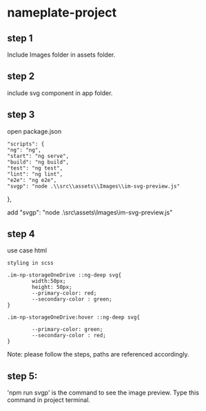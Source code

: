 # nameplate-project


step 1
-------------
Include Images folder in assets folder.

step 2
------------------
include svg component in app folder.

step 3
----------------------
open package.json

	"scripts": {
    "ng": "ng",
    "start": "ng serve",
    "build": "ng build",
    "test": "ng test",
    "lint": "ng lint",
    "e2e": "ng e2e",
    "svgp": "node .\\src\\assets\\Images\\im-svg-preview.js"
  },

  add "svgp": "node .\\src\\assets\\Images\\im-svg-preview.js" 

step 4
---------------------
use case
	html
	<app-svg sIconId="im-np-storageOneDrive" class="im-np-storageOneDrive"></app-svg>

	styling in scss

 	.im-np-storageOneDrive ::ng-deep svg{
    		width:50px;
    		height: 50px;
    		--primary-color: red;
    		--secondary-color : green;
	}

	.im-np-storageOneDrive:hover ::ng-deep svg{
    
    		--primary-color: green;
    		--secondary-color : red;
	}

Note: please follow the steps, paths are referenced accordingly.

step 5:
----------------------
'npm run svgp' is the command to see the image preview. Type this command in project terminal.
